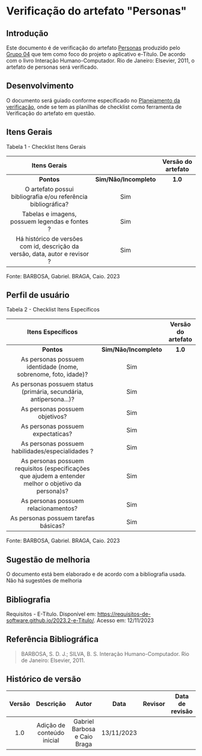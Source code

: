 # **Verificação do artefato "Personas"**

## **Introdução**

Este documento é de verificação do artefato [Personas](https://github.com/Requisitos-de-Software/2023.2-e-Titulo/blob/main/docs/elicitacao/Personas.md) produzido pelo [Grupo 04](https://github.com/Requisitos-de-Software/2023.2-e-Titulo) que tem como foco do projeto o aplicativo e-Título. De acordo com o livro Interação Humano-Computador. Rio de Janeiro: Elsevier, 2011, o artefato de personas será verificado.

## **Desenvolvimento**

O documento será guiado conforme especificado no [Planejamento da verificação](https://requisitos-de-software.github.io/2023.2-BRBMobilidade/Verifica%C3%A7%C3%A3o/01-planejamento-verificacao-grupo4/), onde se tem as planilhas de checklist como ferramenta de Verificação do artefato em questão.


## **Itens Gerais**

Tabela 1 - Checklist Itens Gerais

| Itens Gerais |      |    Versão do artefato  |
| :------:   | :----: | :-----: |
|    **Pontos**    | **Sim/Não/Incompleto**  |    **1.0**    |
| O artefato possui bibliografia e/ou referência bibliográfica? |    Sim   |     |
| Tabelas e imagens, possuem legendas e fontes ? |  Sim   |       |
| Há histórico de versões com id, descrição da versão, data, autor e revisor ?  |  Sim  |


Fonte: BARBOSA, Gabriel. BRAGA, Caio. 2023

## **Perfil de usuário**

Tabela 2 - Checklist Itens Específicos

| Itens Específicos |      |    Versão do artefato |
| :------:   | :----: | :-----: |
|    **Pontos**    | **Sim/Não/Incompleto**  |    **1.0**    |
|As personas possuem identidade (nome, sobrenome, foto, idade)? |    Sim   |     |
| As personas possuem status (primária, secundária, antipersona...)? |  Sim |  | 
| As personas possuem objetivos?  |   Sim  |    |
| As personas possuem expectaticas? |  Sim |   |
| As personas possuem habilidades/especialidades ? |   Sim   |     |
| As personas possuem requisitos (especificações que ajudem a entender melhor o objetivo da persona)s? |  Sim   |   |  
| As personas possuem relacionamentos? |  Sim  |    |
| As personas possuem tarefas básicas?  |   Sim |    |
 

Fonte: BARBOSA, Gabriel. BRAGA, Caio. 2023

## **Sugestão de melhoria**

O documento está bem elaborado e de acordo com a bibliografia usada. Não há sugestões de melhoria

## **Bibliografia**

Requisitos - E-Título. Disponível em: https://requisitos-de-software.github.io/2023.2-e-Titulo/. Acesso em: 12/11/2023


## **Referência Bibliográfica**

> BARBOSA, S. D. J.; SILVA, B. S. Interação Humano-Computador. Rio de Janeiro: Elsevier, 2011.

## **Histórico de versão**


| Versão |          Descrição              |     Autor      |      Data      |   Revisor     |    Data de revisão    |  
|:------:|:-------------------------------:|:--------------:|:--------------:|:-------------:|:---------------------:|
|  1.0   | Adição de conteúdo inicial  | Gabriel Barbosa e Caio Braga  | 13/11/2023   |              |                       |